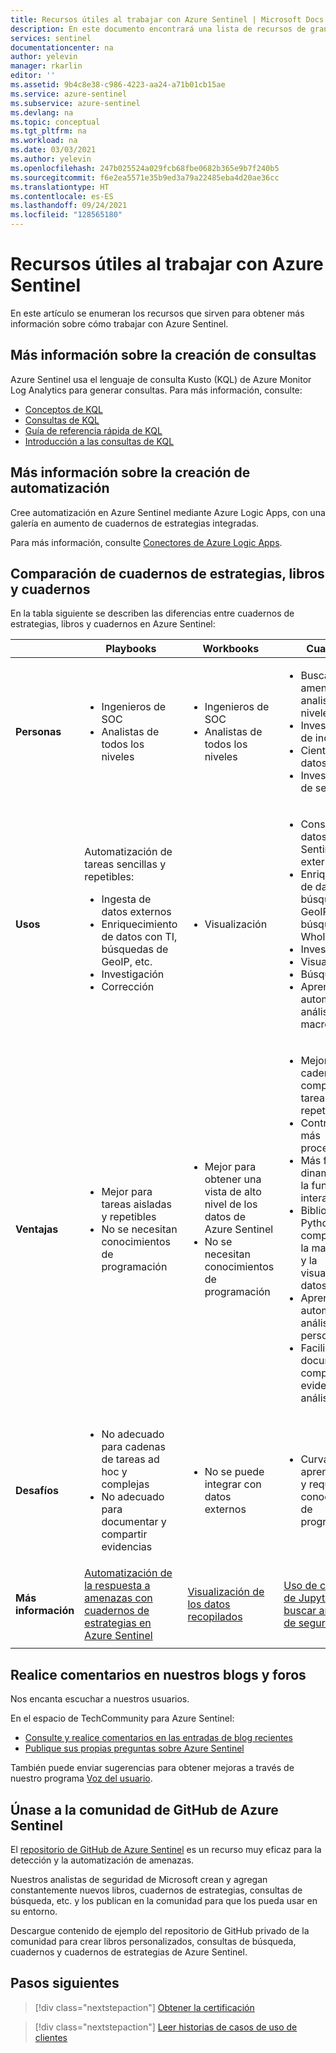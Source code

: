 ```yaml
---
title: Recursos útiles al trabajar con Azure Sentinel | Microsoft Docs
description: En este documento encontrará una lista de recursos de gran utilidad al trabajar con Azure Sentinel.
services: sentinel
documentationcenter: na
author: yelevin
manager: rkarlin
editor: ''
ms.assetid: 9b4c8e38-c986-4223-aa24-a71b01cb15ae
ms.service: azure-sentinel
ms.subservice: azure-sentinel
ms.devlang: na
ms.topic: conceptual
ms.tgt_pltfrm: na
ms.workload: na
ms.date: 03/03/2021
ms.author: yelevin
ms.openlocfilehash: 247b025524a029fcb68fbe0682b365e9b7f240b5
ms.sourcegitcommit: f6e2ea5571e35b9ed3a79a22485eba4d20ae36cc
ms.translationtype: HT
ms.contentlocale: es-ES
ms.lasthandoff: 09/24/2021
ms.locfileid: "128565180"
---
```

# <a name="useful-resources-for-working-with-azure-sentinel"></a>Recursos útiles al trabajar con Azure Sentinel

En este artículo se enumeran los recursos que sirven para obtener más información sobre cómo trabajar con Azure Sentinel.

## <a name="learn-more-about-creating-queries"></a>Más información sobre la creación de consultas

Azure Sentinel usa el lenguaje de consulta Kusto (KQL) de Azure Monitor Log Analytics para generar consultas. Para más información, consulte:

- [Conceptos de KQL](/azure/data-explorer/kusto/concepts/)
- [Consultas de KQL](/azure/data-explorer/kusto/query/)
- [Guía de referencia rápida de KQL](/azure/data-explorer/kql-quick-reference)
- [Introducción a las consultas de KQL](../azure-monitor/logs/get-started-queries.md)

## <a name="learn-more-about-creating-automation"></a>Más información sobre la creación de automatización

Cree automatización en Azure Sentinel mediante Azure Logic Apps, con una galería en aumento de cuadernos de estrategias integradas. 

Para más información, consulte [Conectores de Azure Logic Apps](/connectors/).

## <a name="compare-playbooks-workbooks-and-notebooks"></a>Comparación de cuadernos de estrategias, libros y cuadernos

En la tabla siguiente se describen las diferencias entre cuadernos de estrategias, libros y cuadernos en Azure Sentinel:

|  |Playbooks  |Workbooks  |Cuaderno  |
|---------|---------|---------|---------|
|**Personas**     |   <ul><li>Ingenieros de SOC</li><li>Analistas de todos los niveles</li></ul>      | <ul><li> Ingenieros de SOC</li><li>Analistas de todos los niveles</li></ul>       | <ul><li>Buscadores de amenazas y analistas de los niveles 2 y 3</li><li>Investigadores de incidentes</li><li>Científicos de datos</li><li>Investigadores de seguridad</li></ul>       |
|**Usos**     | Automatización de tareas sencillas y repetibles:<ul><li>Ingesta de datos externos </li><li>Enriquecimiento de datos con TI, búsquedas de GeoIP, etc. </li><li> Investigación </li><li>Corrección </li></ul>       | <ul><li>Visualización</li></ul>        |   <ul><li>Consulta de datos de Azure Sentinel y datos externos </li><li>Enriquecimiento de datos con TI, búsquedas de GeoIP y búsquedas de WhoIs, etc. </li><li> Investigación </li><li> Visualización </li><li> Búsqueda </li><li>Aprendizaje automático y análisis de macrodatos </li></ul>      |
|**Ventajas**     |<ul><li> Mejor para tareas aisladas y repetibles </li><li>No se necesitan conocimientos de programación  </li></ul>      |<ul><li>Mejor para obtener una vista de alto nivel de los datos de Azure Sentinel </li><li>No se necesitan conocimientos de programación</li></ul>       | <ul><li>Mejor para cadenas complejas de tareas repetibles </li><li>Control ad hoc, más procedimental</li><li>Más fácil de dinamizar con la funcionalidad interactiva </li><li>Bibliotecas de Python completas para la manipulación y la visualización de datos </li><li>Aprendizaje automático y análisis personalizado </li><li>Facilidad para documentar y compartir evidencias de análisis </li></ul>       |
|**Desafíos**     | <ul><li>No adecuado para cadenas de tareas ad hoc y complejas </li><li>No adecuado para documentar y compartir evidencias</li></ul>        |   <ul><li>No se puede integrar con datos externos </li></ul>     |    <ul><li> Curva de aprendizaje alta y requiere conocimientos de programación </li></ul>   |
|  **Más información**   | [Automatización de la respuesta a amenazas con cuadernos de estrategias en Azure Sentinel](automate-responses-with-playbooks.md)        | [Visualización de los datos recopilados](get-visibility.md)        | [Uso de cuadernos de Jupyter para buscar amenazas de seguridad](notebooks.md)        |
|     |         |         |         |

## <a name="comment-on-our-blogs-and-forums"></a>Realice comentarios en nuestros blogs y foros

Nos encanta escuchar a nuestros usuarios.

En el espacio de TechCommunity para Azure Sentinel:

- [Consulte y realice comentarios en las entradas de blog recientes](https://techcommunity.microsoft.com/t5/Azure-Sentinel/bg-p/AzureSentinelBlog)
- [Publique sus propias preguntas sobre Azure Sentinel](https://techcommunity.microsoft.com/t5/Azure-Sentinel/bd-p/AzureSentinel)

También puede enviar sugerencias para obtener mejoras a través de nuestro programa [Voz del usuario](https://feedback.azure.com/forums/920458-azure-sentinel).

## <a name="join-the-azure-sentinel-github-community"></a>Únase a la comunidad de GitHub de Azure Sentinel

El [repositorio de GitHub de Azure Sentinel](https://github.com/Azure/Azure-Sentinel) es un recurso muy eficaz para la detección y la automatización de amenazas. 

Nuestros analistas de seguridad de Microsoft crean y agregan constantemente nuevos libros, cuadernos de estrategias, consultas de búsqueda, etc. y los publican en la comunidad para que los pueda usar en su entorno. 

Descargue contenido de ejemplo del repositorio de GitHub privado de la comunidad para crear libros personalizados, consultas de búsqueda, cuadernos y cuadernos de estrategias de Azure Sentinel.

## <a name="next-steps"></a>Pasos siguientes

> [!div class="nextstepaction"]
> [Obtener la certificación](/learn/paths/security-ops-sentinel/)

> [!div class="nextstepaction"]
> [Leer historias de casos de uso de clientes](https://customers.microsoft.com/en-us/search?sq=%22Azure%20Sentinel%20%22&ff=&p=0&so=story_publish_date%20desc)